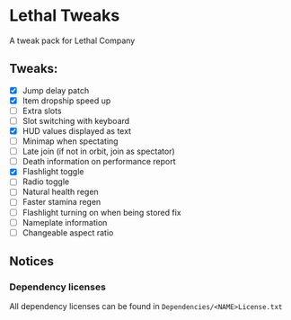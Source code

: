 # Lethal Tweaks
A tweak pack for Lethal Company

## Tweaks:
- [x] Jump delay patch
- [x] Item dropship speed up
- [ ] Extra slots
- [ ] Slot switching with keyboard
- [x] HUD values displayed as text
- [ ] Minimap when spectating
- [ ] Late join (if not in orbit, join as spectator)
- [ ] Death information on performance report
- [x] Flashlight toggle
- [ ] Radio toggle
- [ ] Natural health regen
- [ ] Faster stamina regen
- [ ] Flashlight turning on when being stored fix
- [ ] Nameplate information
- [ ] Changeable aspect ratio

## Notices
### Dependency licenses
All dependency licenses can be found in `Dependencies/<NAME>License.txt`
